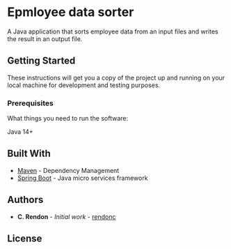 # Epmloyee data sorter

A Java application that sorts employee data from an input files and writes the result in an output file.

## Getting Started

These instructions will get you a copy of the project up and running on your local machine for development and testing purposes.

### Prerequisites

What things you need to run the software:

Java 14+

## Built With

* [Maven](https://maven.apache.org/) - Dependency Management
* [Spring Boot](https://spring.io/) - Java micro services framework

## Authors

* **C. Rendon** - *Initial work* - [rendonc](https://github.com/rendonc)

## License
